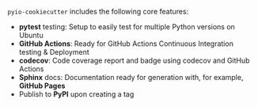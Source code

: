 `pyio-cookiecutter` includes the following core features:

- **pytest** testing: Setup to easily test for multiple Python versions on Ubuntu
- **GitHub Actions**: Ready for GitHub Actions Continuous Integration testing & Deployment
- **codecov**: Code coverage report and badge using codecov and GitHub Actions
- **Sphinx** docs: Documentation ready for generation with, for example, **GitHub Pages**
- Publish to **PyPI** upon creating a tag